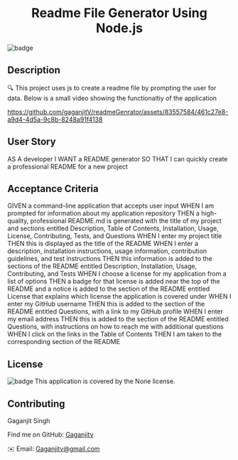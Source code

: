      
<h1 align="center">Readme File Generator Using Node.js</h1>

![badge](https://img.shields.io/badge/license-None-brightgreen)<br />
    
## Description
🔍 This project uses js to create a readme file by prompting the user for data. Below is a small video showing the functionaltiy of the application


https://github.com/gaganjitV/readmeGenrator/assets/83557584/461c27e8-a9d4-4d5a-9c8b-8248a91f4138


## User Story

AS A developer
I WANT a README generator
SO THAT I can quickly create a professional README for a new project

## Acceptance Criteria

GIVEN a command-line application that accepts user input
WHEN I am prompted for information about my application repository
THEN a high-quality, professional README.md is generated with the title of my project and sections entitled Description, Table of Contents, Installation, Usage, License, Contributing, Tests, and Questions
WHEN I enter my project title
THEN this is displayed as the title of the README
WHEN I enter a description, installation instructions, usage information, contribution guidelines, and test instructions
THEN this information is added to the sections of the README entitled Description, Installation, Usage, Contributing, and Tests
WHEN I choose a license for my application from a list of options
THEN a badge for that license is added near the top of the README and a notice is added to the section of the README entitled License that explains which license the application is covered under
WHEN I enter my GitHub username
THEN this is added to the section of the README entitled Questions, with a link to my GitHub profile
WHEN I enter my email address
THEN this is added to the section of the README entitled Questions, with instructions on how to reach me with additional questions
WHEN I click on the links in the Table of Contents
THEN I am taken to the corresponding section of the README


## License
![badge](https://img.shields.io/badge/license-None-brightgreen) 
This application is covered by the None license. 
    
## Contributing
Gaganjit Singh
    
Find me on GitHub: [Gaganjitv](https://github.com/Gaganjitv)

✉️ Email: Gaganjitv@gmail.com<br /><br />
    
        
